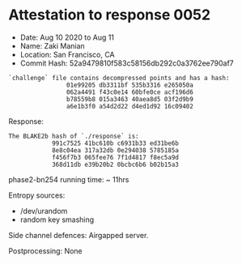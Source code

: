 # Attestation to response 0052

- Date: Aug 10 2020 to Aug 11
- Name: Zaki Manian
- Location: San Francisco, CA
- Commit Hash: 52a9479810f583c58156db292c0a3762ee790af7 

```
`challenge` file contains decompressed points and has a hash:
                01e99205 db3311bf 535b3316 e265050a
                062a4491 f43c0e14 60bfe0ce acf196d6
                b78559b8 015a3463 40aea8d5 03f2d9b9
                a6e1b3f0 a54d2d22 d4ed1d92 16c09402
```

Response:

```
The BLAKE2b hash of `./response` is:
            991c7525 41bc610b c6931b33 ed31be6b
            8e8c04ea 317a32db 0e294038 5785185a
            f456f7b3 065fee76 7f1d4817 f8ec5a9d
            368d11db e39b20b2 0bcbc6b6 b02b15a3

```

phase2-bn254 running time: ~ 11hrs

Entropy sources:
  - /dev/urandom
  - random key smashing

Side channel defences: Airgapped server.

Postprocessing: None